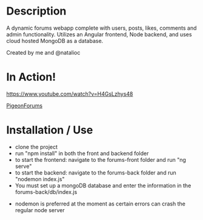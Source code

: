 # Description

A dynamic forums webapp complete with users, posts, likes, comments and admin functionality. Utilizes an Angular frontend, Node backend, and uses cloud hosted MongoDB as a database.

Created by me and @natalioc

# In Action!
https://www.youtube.com/watch?v=H4GsLzhys48  
  
[PigeonForums](https://pigeonforums.com)

# Installation / Use
- clone the project
- run "npm install" in both the front and backend folder
- to start the frontend: navigate to the forums-front folder and run "ng serve"
- to start the backend: navigate to the forums-back folder and run "nodemon index.js" 
- You must set up a mongoDB database and enter the information in the forums-back/db/index.js

* nodemon is preferred at the moment as certain errors can crash the regular node server

